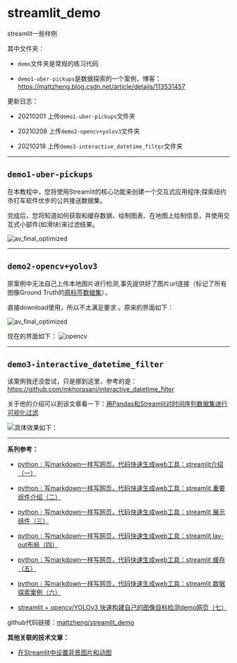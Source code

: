 # streamlit_demo
streamlit一些样例

其中文件夹：

- `demo`文件夹是常规的练习代码

- `demo1-uber-pickups`是数据探索的一个案例，博客：https://mattzheng.blog.csdn.net/article/details/113531457


更新日志：

- 20210201 上传`demo1-uber-pickups`文件夹

- 20210208 上传`demo2-opencv+yolov3`文件夹

- 20210218 上传`demo3-interactive_datetime_filter`文件夹

---

## `demo1-uber-pickups`

在本教程中，您将使用Streamlit的核心功能来创建一个交互式应用程序;探索纽约市打车软件优步的公共接送数据集。

完成后，您将知道如何获取和缓存数据、绘制图表、在地图上绘制信息，并使用交互式小部件(如滑块)来过滤结果。

![av_final_optimized](https://img-blog.csdnimg.cn/20210201224312608.png?x-oss-process=image/watermark,type_ZmFuZ3poZW5naGVpdGk,shadow_10,text_aHR0cHM6Ly9ibG9nLmNzZG4ubmV0L3NpbmF0XzI2OTE3Mzgz,size_16,color_FFFFFF,t_70)




---

## `demo2-opencv+yolov3`

原案例中无法自己上传本地图片进行检测,事先提供好了图片url连接（标记了所有图像Ground Truth的[原标签数据集](https://streamlit-self-driving.s3-us-west-2.amazonaws.com/labels.csv.gz)），

直接download使用，所以不太满足要求  。原来的界面如下：


![av_final_optimized](https://raw.githubusercontent.com/streamlit/demo-self-driving/master/av_final_optimized.gif)


现在的界面如下：
![opencv](https://img-blog.csdnimg.cn/20210208161448931.png?x-oss-process=image/watermark,type_ZmFuZ3poZW5naGVpdGk,shadow_10,text_aHR0cHM6Ly9ibG9nLmNzZG4ubmV0L3NpbmF0XzI2OTE3Mzgz,size_16,color_FFFFFF,t_70
)


---
## `demo3-interactive_datetime_filter`

该案例我还没尝试，只是挪到这里，参考的是：https://github.com/mkhorasani/interactive_datetime_filter

关于他的介绍可以到该文章看一下：[用Pandas和Streamlit对时间序列数据集进行可视化过滤](https://mp.weixin.qq.com/s/TV1MJfaOq27y2DVCGMuqhA)

![具体效果如下：](https://camo.githubusercontent.com/66ae4c74254d04811c253c666b43f92d739a48df607cfae0e5eb0592dc2ef70f/68747470733a2f2f6d69726f2e6d656469756d2e636f6d2f6d61782f3730302f312a4d585a44516861733434364e336b66425f4d615651512e676966)





---


**系列参考：**

- [python︱写markdown一样写网页，代码快速生成web工具：streamlit介绍（一）](https://mattzheng.blog.csdn.net/article/details/113484942)

- [python︱写markdown一样写网页，代码快速生成web工具：streamlit 重要组件介绍（二）](https://mattzheng.blog.csdn.net/article/details/113485525)

- [python︱写markdown一样写网页，代码快速生成web工具：streamlit 展示组件（三）](https://mattzheng.blog.csdn.net/article/details/113486304)

- [python︱写markdown一样写网页，代码快速生成web工具：streamlit lay-out布局（四）](https://mattzheng.blog.csdn.net/article/details/113530944)

- [python︱写markdown一样写网页，代码快速生成web工具：streamlit 缓存（五）](https://mattzheng.blog.csdn.net/article/details/113531087)

- [python︱写markdown一样写网页，代码快速生成web工具：streamlit 数据探索案例（六）](https://mattzheng.blog.csdn.net/article/details/113531457)

- [streamlit + opencv/YOLOv3 快速构建自己的图像目标检测demo网页（七）](https://mattzheng.blog.csdn.net/article/details/113758554)

github代码链接：[mattzheng/streamlit_demo](https://github.com/mattzheng/streamlit_demo)


**其他关联的技术文章：**

- [在Streamlit中设置背景图片和动图](https://mp.weixin.qq.com/s/JanyRPu43Yqi32sSO6oZRQ)


